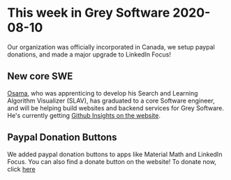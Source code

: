 # This week in Grey Software 2020-08-10

Our organization was officially incorporated in Canada, we setup paypal
donations, and made a major upgrade to LinkedIn Focus!

## New core SWE

[Osama](https://github.com/OsamaSaleh289), who was apprenticing to develop his
Search and Learning Algorithm Visualizer (SLAV), has graduated to a core
Software engineer, and will be helping build websites and backend services for
Grey Software. He's currently getting
[Github Insights on the website](https://github.com/grey-software/grey.software/issues/21).

## Paypal Donation Buttons

We added paypal donation buttons to apps like Material Math and LinkedIn Focus.
You can also find a donate button on the website! To donate now, click
[here](https://www.paypal.com/cgi-bin/webscr?cmd=_s-xclick&hosted_button_id=VEAGAZP7DHJNE&source=url)
